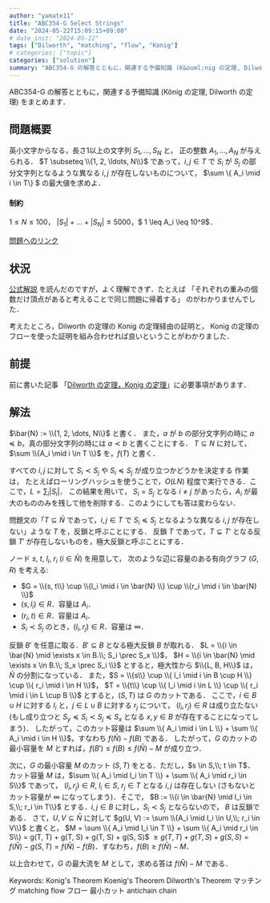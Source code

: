 ```yaml
---
author: "yamate11"
title: "ABC354-G Select Strings"
date: "2024-05-22T15:09:15+09:00"
# date_init: "2024-05-22"
tags: ["Dilworth", "matching", "flow", "Konig"]
# categories: ["topic"]
categories: ["solution"]
summary: "ABC354-G の解答とともに，関連する予備知識 (K&ouml;nig の定理, Dilworth の定理) をまとめます"
---
```


ABC354-G の解答とともに，関連する予備知識 (K&ouml;nig の定理, Dilworth の定理) をまとめます．

## 問題概要

英小文字からなる，長さ1以上の文字列 $S_1, \dots, S_N$ と，
正の整数 $A_1, \dots, A_N$ が与えられる．
$T \subseteq \\{1, 2, \ldots, N\\}$ であって，$i, j \in T$ で
$S_i$ が $S_j$ の部分文字列となるような異なる $i, j$ が存在しないものについて，
$\sum \\{ A_i \mid i \in T\\} $ の最大値を求めよ．

#### 制約

$1 \leq N \leq 100$， $|S_1| + \dots + |S_N| \leq 5000$，$ 1 \leq A_i \leq 10^9$．

[問題へのリンク](https://atcoder.jp/contests/abc354/tasks/abc354_g)

## 状況

[公式解説](https://atcoder.jp/contests/abc354/editorial/10029) を読んだのですが，よく理解できず．たとえば
「それぞれの重みの個数だけ頂点があると考えることで同じ問題に帰着する」
のがわかりませんでした．

考えたところ，Dilworth の定理の Konig の定理経由の証明と，
Konig の定理のフローを使った証明を組み合わせれば良いということがわかりました．

## 前提

前に書いた記事
「[Dilworth の定理，Konig の定理](/blog/posts/2022/02-02-dilworth-konig/)」に必要事項があります．

## 解法

$\bar{N} := \\{1, 2, \dots, N\\}$ と書く．
また，$a$ が $b$ の部分文字列の時に $a \preceq b$，真の部分文字列の時には $a \prec b$ と書くことにする．
$T \subseteq N$ に対して，$\sum \\{A_i \mid i \in T \\}$ を，$f(T)$ と書く．

すべての $i, j$ に対して $S_i \prec S_j$ や $S_i \preceq S_j$ が成り立つかどうかを決定する
作業は，
たとえばローリングハッシュを使うことで，$O(LN)$ 程度で実行できる．ここで，$L = \sum_i |S_i|$．
この結果を用いて，
$S_i = S_j$ となる $i \not= j$ 
があったら，$A_i$ が最大のもののみを残して他を削除する．このようにしても答は変わらない．


問題文の「$T \subseteq \bar{N}$ であって，$i, j \in T$ で
$S_i \preceq S_j$ となるような異なる $i, j$ が存在しない」ような $T$ を，反鎖と呼ぶことにする．
反鎖 $T$ であって，$T \subsetneq T'$ となる反鎖 $T'$ が存在しないものを，極大反鎖と呼ぶことにする．

ノード $s$, $t$, $l_i$, $r_i$ ($i \in \bar{N})$ を用意して，
次のような辺に容量のある有向グラフ $(G, R)$ を考える:

* $G = \\{s, t\\} \cup \\{l_i \mid i \in \bar{N} \\} \cup \\{r_i \mid i \in \bar{N} \\}$
* $(s, l_i) \in R$．容量は $A_i$．
* $(r_i, t) \in R$．容量は $A_i$．
* $S_i \prec S_j$ のとき，$(l_i, r_j) \in R$．容量は $\infty$．

反鎖 $B'$ を任意に取る．$B' \subseteq B$ となる極大反鎖 $B$ が取れる．
$L = \\{i \in \bar{N} \mid \exists x \in B.\\; S_i \prec S_x \\}$，
$H = \\{i \in \bar{N} \mid \exists x \in B.\\; S_x \prec S_i \\}$ とすると，極大性から
$\\{L, B, H\\}$ は，$\bar{N}$ の分割になっている．
また，$S = \\{s\\} \cup \\{ l_i \mid i \in B \cup H \\} \cup \\{ r_i \mid i \in H \\}$，
$T = \\{t\\} \cup \\{ l_i \mid i \in L \\} \cup \\{ r_i \mid i \in L \cup B \\}$
とすると，$(S, T)$ は $G$ のカットである．
ここで，$i \in B \cup H$ に対する $l_i$ と，$j \in L\cup B$ に対する $r_j$ について，
$(l_i, r_j) \in R$ は成り立たない (もし成り立つと
$S_y \preceq S_i \prec S_j \preceq S_x$ となる $x, y \in B$ が存在することになってしまう)．
したがって，このカット容量は
$\sum \\{ A_i \mid i \in L \\} + \sum \\{ A_i \mid i \in H \\}$，すなわち
$f(\bar{N}) - f(B)$ である．
したがって，$G$ のカットの最小容量を $M$ とすれば，$f(B') \leq f(B) \leq f(\bar{N}) - M$ が成り立つ．

次に，$G$ の最小容量 $M$ のカット $(S, T)$ をとる．ただし，$s \in S,\\; t \in T$．
カット容量 $M$ は，$\sum \\{ A_i \mid l_i \in T \\} + \sum \\{ A_i \mid r_i \in S\\}$ であって，
$(l_i, r_j) \in R$, $l_i \in S$, $r_j \in T$ となる $i, j$ は存在しない (さもないと
カット容量が $\infty$ になってしまう)．そこで，
$B := \\{i \in \bar{N} \mid l_i \in S,\\; r_i \in T\\}$ とする．$i, j \in B$ に対し，$S_i \prec S_j$ とならないので，
$B$ は反鎖である．
さて，$U, V \subseteq \bar{N}$ に対して $g(U, V) := \sum \\{A_i \mid l_i \in U,\\; r_i \in V\\}$ と書くと，
$M = \sum \\{ A_i \mid l_i \in T \\} + \sum \\{ A_i \mid r_i \in S\\}
= g(T, T) + g(T, S) + g(T, S) + g(S, S)$
$\geq g(T, T) + g(T, S) + g(S, S) = f(\bar{N}) - g(S, T)
= f(\bar{N}) - f(B)$．すなわち，$f(B) \geq f(\bar{N}) - M$．

以上合わせて，$G$ の最大流を $M$ として，求める答は $f(\bar{N}) - M$ である．


Keywords: Konig's Theorem Koenig's Theorem Dilworth's Theorem マッチング matching flow フロー 最小カット antichain chain